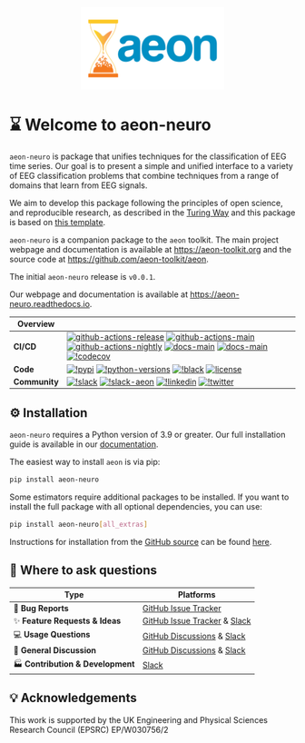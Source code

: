 <p align="center">
    <a href="https://aeon-toolkit.org"><img src="https://raw.githubusercontent.com/aeon-toolkit/aeon/main/docs/images/logo/aeon-logo-blue-compact.png" width="50%" alt="aeon logo" /></a>
</p>

# ⌛ Welcome to aeon-neuro

`aeon-neuro` is package that unifies techniques for the classification of EEG time
series. Our goal is to present a simple and unified interface to a variety of EEG
classification problems that combine techniques from a range of domains that learn
from EEG signals.

We aim to develop this package following the principles of open science, and
reproducible research, as described in the [Turing Way](https://github.com/the-turing-way) and this package is based on [this template](https://github.com/the-turing-way/reproducible-project-template).

`aeon-neuro` is a companion package to the `aeon` toolkit. The main project webpage
and documentation is available at https://aeon-toolkit.org and the source code at
https://github.com/aeon-toolkit/aeon.

The initial `aeon-neuro` release is `v0.0.1`.

Our webpage and documentation is available at https://aeon-neuro.readthedocs.io.

| Overview      |                                                                                                                                                                                                                                                                                                                                                                                                                                                                                                                                                                                                                                                                                                                                                                                                                                                                                                             |
|---------------|-------------------------------------------------------------------------------------------------------------------------------------------------------------------------------------------------------------------------------------------------------------------------------------------------------------------------------------------------------------------------------------------------------------------------------------------------------------------------------------------------------------------------------------------------------------------------------------------------------------------------------------------------------------------------------------------------------------------------------------------------------------------------------------------------------------------------------------------------------------------------------------------------------------|
| **CI/CD**     | [![github-actions-release](https://img.shields.io/github/actions/workflow/status/aeon-toolkit/aeon-neuro/release.yml?logo=github&label=build%20%28release%29)](https://github.com/aeon-toolkit/aeon-neuro/actions/workflows/release.yml) [![github-actions-main](https://img.shields.io/github/actions/workflow/status/aeon-toolkit/aeon-neuro/pr_pytest.yml?logo=github&branch=main&label=build%20%28main%29)](https://github.com/aeon-toolkit/aeon-neuro/actions/workflows/pr_pytest.yml) [![github-actions-nightly](https://img.shields.io/github/actions/workflow/status/aeon-toolkit/aeon-neuro/periodic_tests.yml?logo=github&label=build%20%28nightly%29)](https://github.com/aeon-toolkit/aeon-neuro/actions/workflows/periodic_tests.yml) [![docs-main](https://img.shields.io/readthedocs/aeon-neuro/stable?logo=readthedocs&label=docs%20%28stable%29)](https://aeon-neuro.readthedocs.io/en/stable/?badge=stable) [![docs-main](https://img.shields.io/readthedocs/aeon-neuro/latest?logo=readthedocs&label=docs%20%28latest%29)](https://aeon-neuro.readthedocs.io/en/latest/?badge=latest) [![!codecov](https://img.shields.io/codecov/c/github/aeon-toolkit/aeon-neuro?label=codecov&logo=codecov)](https://codecov.io/gh/aeon-toolkit/aeon-neuro) |
| **Code**      | [![!pypi](https://img.shields.io/pypi/v/aeon-neuro?logo=pypi&color=blue)](https://pypi.org/project/aeon-neuro/) [![!python-versions](https://img.shields.io/pypi/pyversions/aeon-neuro?logo=python)](https://www.python.org/) [![!black](https://img.shields.io/badge/code%20style-black-000000.svg)](https://github.com/psf/black) [![license](https://img.shields.io/badge/license-BSD%203--Clause-green?logo=style)](https://github.com/aeon-toolkit/aeon/blob/main/LICENSE)                                                                                                                                                                                                                                                                                                                                                                                                                             |
| **Community** | [![!slack](https://img.shields.io/static/v1?logo=slack&label=Slack%20%28aeon-neuro%29&message=chat&color=lightgreen)](https://join.slack.com/t/aeon-neuro/shared_invite/zt-2k4qs8mjb-ZZs~6P0MdF8kGf9cUQzKSg) [![!slack-aeon](https://img.shields.io/static/v1?logo=slack&label=Slack%20%28aeon%29&message=chat&color=lightgreen)](https://join.slack.com/t/aeon-toolkit/shared_invite/zt-22vwvut29-HDpCu~7VBUozyfL_8j3dLA) [![!linkedin](https://img.shields.io/static/v1?logo=linkedin&label=LinkedIn&message=news&color=lightblue)](https://www.linkedin.com/company/aeon-toolkit/) [![!twitter](https://img.shields.io/static/v1?logo=twitter&label=Twitter&message=news&color=lightblue)](https://twitter.com/aeon_toolkit)                                                                                                                                                                           |

## ⚙️ Installation

`aeon-neuro` requires a Python version of 3.9 or greater. Our full installation guide is available in our [documentation](https://aeon-neuro.readthedocs.io/en/latest/installation.html).

The easiest way to install `aeon` is via pip:

```bash
pip install aeon-neuro
```

Some estimators require additional packages to be installed. If you want to install
the full package with all optional dependencies, you can use:

```bash
pip install aeon-neuro[all_extras]
```

Instructions for installation from the [GitHub source](https://github.com/aeon-toolkit/aeon-neuro) can be found [here](https://aeon-neuro.readthedocs.io/en/latest/installation.html#install-the-latest-development-version-using-pip).


## 💬 Where to ask questions

| Type                                | Platforms                        |
|-------------------------------------|----------------------------------|
| 🐛 **Bug Reports**                  | [GitHub Issue Tracker]           |
| ✨ **Feature Requests & Ideas**      | [GitHub Issue Tracker] & [Slack] |
| 💻 **Usage Questions**              | [GitHub Discussions] & [Slack]   |
| 💬 **General Discussion**           | [GitHub Discussions] & [Slack]   |
| 🏭 **Contribution & Development**   | [Slack]                          |

[GitHub Issue Tracker]: https://github.com/aeon-toolkit/aeon-neuro/issues
[GitHub Discussions]: https://github.com/aeon-toolkit/aeon-neuro/discussions
[Slack]: https://join.slack.com/t/aeon-neuro/shared_invite/zt-2k4qs8mjb-ZZs~6P0MdF8kGf9cUQzKSg


## 💡 Acknowledgements
This work is supported by the UK Engineering and Physical Sciences Research Council
(EPSRC) EP/W030756/2
